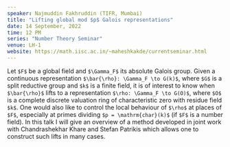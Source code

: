 ```yaml
---
speaker: Najmuddin Fakhruddin (TIFR, Mumbai)
title: "Lifting global mod $p$ Galois representations"
date: 14 September, 2022
time: 12 PM
series: "Number Theory Seminar"
venue: LH-1
website: https://math.iisc.ac.in/~maheshkakde/currentseminar.html
---
```


Let `$F$` be a global field and `$\Gamma_F$` its absolute Galois group. Given
a continuous representation `$\bar{\rho}: \Gamma_F \to G(k)$`, where `$G$` is a split
reductive group and `$k$` is a finite field, it is of interest to know when `$\bar{\rho}$` lifts
to a representation `$\rho: \Gamma_F \to G(O)$`, where `$O$` is a complete discrete
valuation ring of characteristic zero with residue field `$k$`. One would also like to control
the local behaviour of `$\rho$` at places of `$F$`, especially at primes dividing `$p = \mathrm{char}(k)$`
(if `$F$` is a number field). In this talk I will give an overview of a method developed in joint work with
Chandrashekhar Khare  and Stefan Patrikis which allows one to construct such lifts in many cases.
